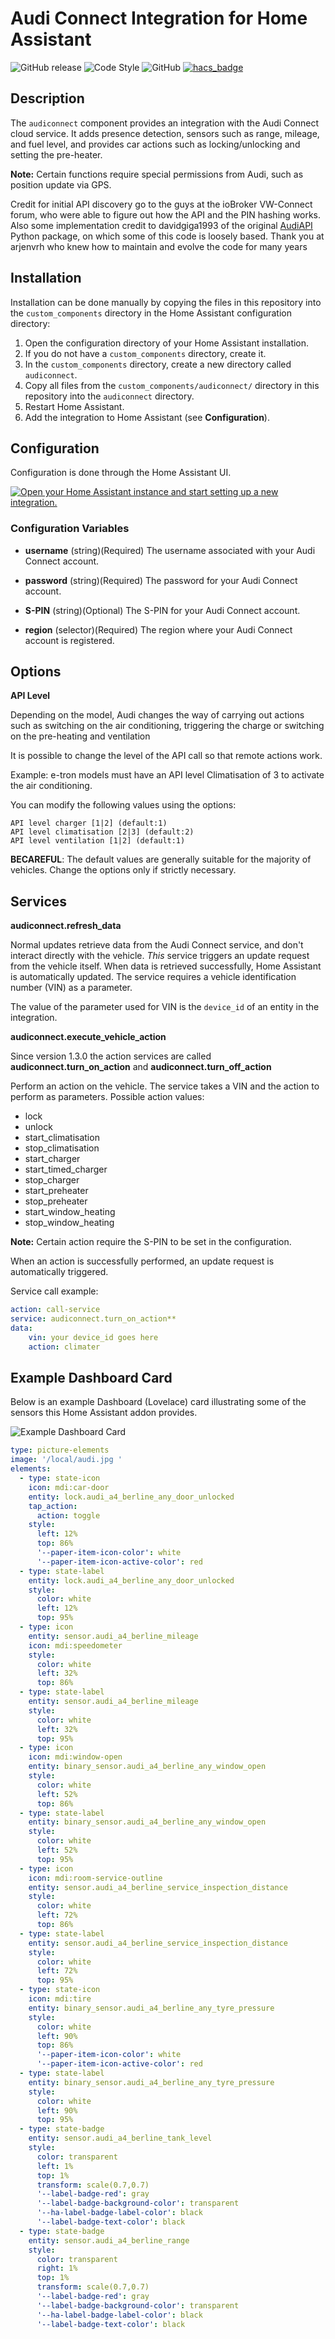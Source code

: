 Audi Connect Integration for Home Assistant
============================================================

![GitHub release](https://img.shields.io/github/release/Cyr-ius/hass-audiconnect)
![Code Style](https://img.shields.io/badge/code%20style-black-000000.svg?style=flat)
![GitHub](https://img.shields.io/github/license/cyr-ius/hass-audiconnect)
[![hacs_badge](https://img.shields.io/badge/HACS-Custom-41BDF5.svg)](https://github.com/hacs/integration)

Description
------------

The `audiconnect` component provides an integration with the Audi Connect cloud service. It adds presence detection, sensors such as range, mileage, and fuel level, and provides car actions such as locking/unlocking and setting the pre-heater.

**Note:** Certain functions require special permissions from Audi, such as position update via GPS.

Credit for initial API discovery go to the guys at the ioBroker VW-Connect forum, who were able to figure out how the API and the PIN hashing works. Also some implementation credit to davidgiga1993 of the original [AudiAPI](https://github.com/davidgiga1993/AudiAPI) Python package, on which some of this code is loosely based.
Thank you at arjenvrh who knew how to maintain and evolve the code for many years

Installation
------------

Installation can be done manually by copying the files in this repository into the `custom_components` directory in the Home Assistant configuration directory:

1. Open the configuration directory of your Home Assistant installation.
2. If you do not have a `custom_components` directory, create it.
3. In the `custom_components` directory, create a new directory called `audiconnect`.
4. Copy all files from the `custom_components/audiconnect/` directory in this repository into the `audiconnect` directory.
5. Restart Home Assistant.
6. Add the integration to Home Assistant (see **Configuration**).

Configuration
-------------

Configuration is done through the Home Assistant UI.

[![Open your Home Assistant instance and start setting up a new integration.](https://my.home-assistant.io/badges/config_flow_start.svg)](https://my.home-assistant.io/redirect/config_flow_start/?domain=audiconnect)

### Configuration Variables

- **username** (string)(Required) The username associated with your Audi Connect account.

- **password** (string)(Required) The password for your Audi Connect account.

- **S-PIN** (string)(Optional) The S-PIN for your Audi Connect account.

- **region** (selector)(Required) The region where your Audi Connect account is registered.
  
Options
--------

**API Level**

Depending on the model, Audi changes the way of carrying out actions such as switching on the air conditioning, triggering the charge or switching on the pre-heating and ventilation

It is possible to change the level of the API call so that remote actions work.

Example: e-tron models must have an API level Climatisation of 3 to activate the air conditioning.

You can modify the following values using the options:

    API level charger [1|2] (default:1)
    API level climatisation [2|3] (default:2)
    API level ventilation [1|2] (default:1)

**BECAREFUL**: The default values are generally suitable for the majority of vehicles. Change the options only if strictly necessary.

Services
--------

**audiconnect.refresh_data**

Normal updates retrieve data from the Audi Connect service, and don't interact directly with the vehicle. _This_ service triggers an update request from the vehicle itself. When data is retrieved successfully, Home Assistant is automatically updated. The service requires a vehicle identification number (VIN) as a parameter.

The value of the parameter used for VIN is the `device_id` of an entity in the integration.

**audiconnect.execute_vehicle_action**

Since version 1.3.0 the action services are called **audiconnect.turn_on_action** and **audiconnect.turn_off_action**

Perform an action on the vehicle. The service takes a VIN and the action to perform as parameters. Possible action values:

- lock
- unlock
- start_climatisation
- stop_climatisation
- start_charger
- start_timed_charger
- stop_charger
- start_preheater
- stop_preheater
- start_window_heating
- stop_window_heating

**Note:** Certain action require the S-PIN to be set in the configuration.

When an action is successfully performed, an update request is automatically triggered.

Service call example: 
```yaml
action: call-service
service: audiconnect.turn_on_action**
data:
	vin: your device_id goes here
	action: climater
```

Example Dashboard Card
----------------------

Below is an example Dashboard (Lovelace) card illustrating some of the sensors this Home Assistant addon provides.

![Example Dashboard Card](card_example.png)

```yaml
type: picture-elements
image: '/local/audi.jpg '
elements:
  - type: state-icon
    icon: mdi:car-door
    entity: lock.audi_a4_berline_any_door_unlocked
    tap_action:
      action: toggle
    style:
      left: 12%
      top: 86%
      '--paper-item-icon-color': white
      '--paper-item-icon-active-color': red
  - type: state-label
    entity: lock.audi_a4_berline_any_door_unlocked
    style:
      color: white
      left: 12%
      top: 95%
  - type: icon
    entity: sensor.audi_a4_berline_mileage
    icon: mdi:speedometer
    style:
      color: white
      left: 32%
      top: 86%
  - type: state-label
    entity: sensor.audi_a4_berline_mileage
    style:
      color: white
      left: 32%
      top: 95%
  - type: icon
    icon: mdi:window-open
    entity: binary_sensor.audi_a4_berline_any_window_open
    style:
      color: white
      left: 52%
      top: 86%
  - type: state-label
    entity: binary_sensor.audi_a4_berline_any_window_open
    style:
      color: white
      left: 52%
      top: 95%
  - type: icon
    icon: mdi:room-service-outline
    entity: sensor.audi_a4_berline_service_inspection_distance
    style:
      color: white
      left: 72%
      top: 86%
  - type: state-label
    entity: sensor.audi_a4_berline_service_inspection_distance
    style:
      color: white
      left: 72%
      top: 95%
  - type: state-icon
    icon: mdi:tire
    entity: binary_sensor.audi_a4_berline_any_tyre_pressure
    style:
      color: white
      left: 90%
      top: 86%
      '--paper-item-icon-color': white
      '--paper-item-icon-active-color': red
  - type: state-label
    entity: binary_sensor.audi_a4_berline_any_tyre_pressure
    style:
      color: white
      left: 90%
      top: 95%
  - type: state-badge
    entity: sensor.audi_a4_berline_tank_level
    style:
      color: transparent
      left: 1%
      top: 1%
      transform: scale(0.7,0.7)
      '--label-badge-red': gray
      '--label-badge-background-color': transparent
      '--ha-label-badge-label-color': black
      '--label-badge-text-color': black
  - type: state-badge
    entity: sensor.audi_a4_berline_range
    style:
      color: transparent
      right: 1%
      top: 1%
      transform: scale(0.7,0.7)
      '--label-badge-red': gray
      '--label-badge-background-color': transparent
      '--ha-label-badge-label-color': black
      '--label-badge-text-color': black

```
